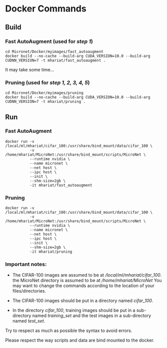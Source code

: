 # Docker Commands

## Build

### Fast AutoAugment (used for *step 1*)
```
cd Micronet/Docker/myimages/fast_autoaugment
docker build --no-cache --build-arg CUDA_VERSION=10.0 --build-arg CUDNN_VERSION=7 -t mhariat/fast_autoaugment .
```

It may take some time...

### Pruning (used for *step 1, 2, 3, 4, 5*)
```
cd Micronet/Docker/myimages/pruning
docker build --no-cache --build-arg CUDA_VERSION=10.0 --build-arg CUDNN_VERSION=7 -t mhariat/pruning .
```

## Run

### Fast AutoAugment
```
docker run -v /local/ml/mhariat/cifar_100:/usr/share/bind_mount/data/cifar_100 \
           -v /home/mhariat/MicroNet:/usr/share/bind_mount/scripts/MicroNet \
           --runtime nvidia \
           --name micronet \
           --net host \
           --ipc host \
           --init \
           --shm-size=2gb \
           -it mhariat/fast_autoaugment
```

### Pruning
```
docker run -v /local/ml/mhariat/cifar_100:/usr/share/bind_mount/data/cifar_100 \
           -v /home/mhariat/MicroNet:/usr/share/bind_mount/scripts/MicroNet \
           --runtime nvidia \
           --name micronet \
           --net host \
           --ipc host \
           --init \
           --shm-size=2gb \
           -it mhariat/pruning
```

### Important notes:

- The CIFAR-100 images are assumed to be at */local/ml/mhariat/cifar_100*. the MicroNet directory is assumed to be at
*/home/mhariat/MicroNet* You may want to change the commands according to the location of your files/directories.

- The CIFAR-100 images should be put in a directory named *cifar_100*.

- In the directory *cifar_100*, training images should be put in a sub-directory named *training_set* and the test
images in a sub-directory named *test_set*.


Try to respect as much as possible the syntax to avoid errors.

Please respect the way scripts and data are bind mounted to the docker.